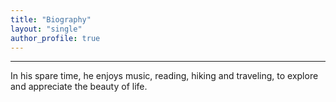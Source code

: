 ```yaml
---
title: "Biography"
layout: "single"
author_profile: true
---
```


---
In his spare time, he enjoys music, reading, hiking and traveling, to explore and appreciate the beauty of life.